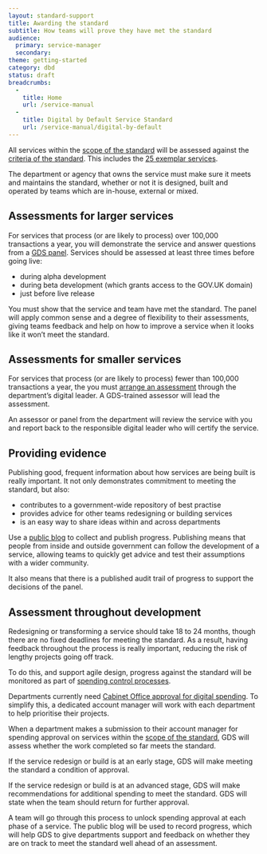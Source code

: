 ```yaml
---
layout: standard-support
title: Awarding the standard
subtitle: How teams will prove they have met the standard
audience:
  primary: service-manager
  secondary:
theme: getting-started
category: dbd
status: draft
breadcrumbs:
  -
    title: Home
    url: /service-manual
  -
    title: Digital by Default Service Standard
    url: /service-manual/digital-by-default
---
```


All services within the [scope of the standard](/service-manual/digital-by-default/scope-of-the-standard.html) will be assessed against the [criteria of the standard](/service-manual/digital-by-default). This includes the [25 exemplar services](https://www.gov.uk/transformation).

The department or agency that owns the service must make sure it meets and maintains the standard, whether or not it is designed, built and operated by teams which are in-house, external or mixed.

## Assessments for larger services

For services that process (or are likely to process) over 100,000 transactions a year, you will demonstrate the service and answer questions from a [GDS panel](/service-manual/digital-by-default/assessments-at-gds). Services should be assessed at least three times before going live:

* during alpha development
* during beta development (which grants access to the GOV.UK domain)
* just before live release

You must show that the service and team have met the standard. The panel will apply common sense and a degree of flexibility to their assessments, giving teams feedback and help on how to improve a service when it looks like it won’t meet the standard.

## Assessments for smaller services

For services that process (or are likely to process) fewer than 100,000 transactions a year, the you must [arrange an assessment](/service-manual/digital-by-default/self-certification) through the department’s digital leader. A GDS-trained assessor will lead the assessment.

An assessor or panel from the department will review the service with you and report back to the responsible digital leader who will certify the service.

## Providing evidence

Publishing good, frequent information about how services are being built is really important. It not only demonstrates commitment to meeting the standard, but also:

* contributes to a government-wide repository of best practise
* provides advice for other teams redesigning or building services
* is an easy way to share ideas within and across departments

Use a [public blog](/service-manual/communications/index.html) to collect and publish progress. Publishing means that people from inside and outside government can follow the development of a service, allowing teams to quickly get advice and test their assumptions with a wider community.

It also means that there is a published audit trail of progress to support the decisions of the panel.

## Assessment throughout development

Redesigning or transforming a service should take 18 to 24 months, though there are no fixed deadlines for meeting the standard. As a result, having feedback throughout the process is really important, reducing the risk of lengthy projects going off track.

To do this, and support agile design, progress against the standard will be monitored as part of [spending control processes](/service-manual/technology/spending-controls.html).

Departments currently need [Cabinet Office approval for digital spending](/government/publications/cabinet-office-controls). To simplify this, a dedicated account manager will work with each department to help prioritise their projects.

When a department makes a submission to their account manager for spending approval on services within the [scope of the standard](/service-manual/digital-by-default/scope-of-the-standard), GDS will assess whether the work completed so far meets the standard.

If the service redesign or build is at an early stage, GDS will make meeting the standard a condition of approval.

If the service redesign or build is at an advanced stage, GDS will make recommendations for additional spending to meet the standard. GDS will state when the team should return for further approval.

A team will go through this process to unlock spending approval at each phase of a service. The public blog will be used to record progress, which will help GDS to give departments support and feedback on whether they are on track to meet the standard well ahead of an assessment.
